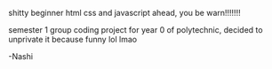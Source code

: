 shitty beginner html css and javascript ahead, you be warn!!!!!!!

semester 1 group coding project for year 0 of polytechnic, decided to unprivate it because funny lol lmao

-Nashi
